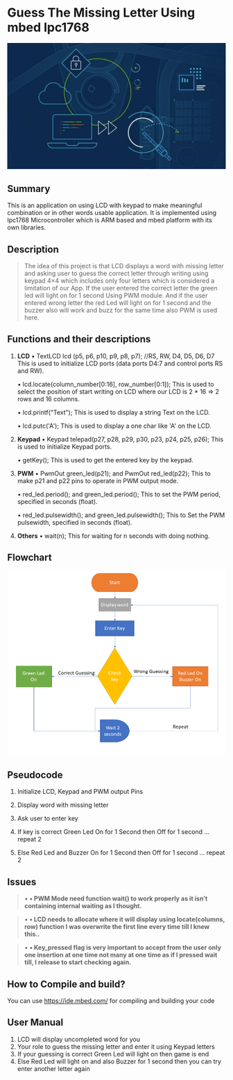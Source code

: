 # Guess The Missing Letter Using mbed lpc1768
![alt text](https://github.com/MohamedOsamaAhmed/Guess-The-Missing-Letter-Using-mbed-lpc1768/blob/main/logo.jpg?raw=true)

## Summary 
This is an application on using LCD with keypad to make meaningful combination or in other words usable application. It is implemented using lpc1768 Microcontroller which is ARM based and mbed platform with its own libraries.

## Description
>The idea of this project is that LCD displays a word with missing letter and asking user to guess the correct letter through writing using keypad 4×4 which includes only four letters which is considered a limitation of our App. If the user entered the correct letter the green led will light on for 1 second Using PWM module. And if the user entered wrong letter the red Led will light on for 1 second and the buzzer also will work and buzz for the same time also PWM is used here.


## Functions and their descriptions
1. **LCD**
•	TextLCD lcd (p5, p6, p10, p9, p8, p7); //RS, RW, D4, D5, D6, D7
This is used to initialize LCD ports (data ports D4:7 and control ports RS and RW).

    •	lcd.locate(column_number[0:16], row_number[0:1]);
This is used to select the position of start writing on LCD where our LCD is 2 * 16 => 2 rows and 16 columns. 

    •	lcd.printf("Text");
    This is used to display a string Text on the LCD.

    •	lcd.putc('A');
    This is used to display a one char like 'A' on the LCD.



2. **Keypad**
•	Keypad telepad(p27, p28, p29, p30, p23, p24, p25, p26);
This is used to initialize Keypad ports.

    •	getKey();
    This is used to get the entered key by the keypad.



3. **PWM**
•	PwmOut green_led(p21); and PwmOut red_led(p22);
This to make p21 and p22 pins to operate in PWM output mode.

    •	red_led.period(); and green_led.period();
    This to set the PWM period, specified in seconds (float).

    •	red_led.pulsewidth(); and green_led.pulsewidth();
    This to Set the PWM pulsewidth, specified in seconds (float).
    
4. **Others**
    •	wait(n);
    This for waiting for n seconds with doing nothing. 
	

## Flowchart
![alt text](https://github.com/MohamedOsamaAhmed/Guess-The-Missing-Letter-Using-mbed-lpc1768/blob/main/Flowchart.png?raw=true)


## Pseudocode

1.	Initialize LCD, Keypad and PWM output Pins
2.	Display word with missing letter
3.	Ask user to enter key
4.	If key is correct
    Green Led On for 1 Second then Off for 1 second ... repeat 2

5.	Else
    Red Led and Buzzer On for 1 Second then Off for 1 second ... repeat 2


## Issues
  > • 	**•	PWM Mode need function wait() to work properly as it isn’t containing internal waiting           as I thought.** 
  
  > •	**•	LCD needs to allocate where it will display using locate(columns, row) function I was           overwrite the first line every time till I knew this..**
   
  > •	**•	Key_pressed flag is very important to accept from the user only one insertion at one          time not many at one time as if I pressed wait till, I release to start checking again.** 

## How to Compile and build?

You can use https://ide.mbed.com/ for compiling and building your code

## User Manual

1.	LCD will display uncompleted word for you 
2.	Your role to guess the missing letter and enter it using Keypad letters
3.	If your guessing is correct Green Led will light on then game is end
4.	Else Red Led will light on and also Buzzer for 1 second then you can try enter another letter again 




